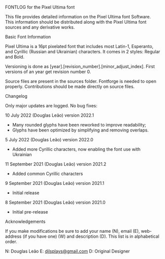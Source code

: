 FONTLOG for the Pixel Ultima font

This file provides detailed information on the Pixel Ultima
font Software. This information should be distributed along
with the Pixel Ultima font sources and any derivative works.

Basic Font Information

Pixel Ultima is a 16pt pixelated font that includes most Latin-1,
Esperanto, and Cyrillic (Russian and Ukrainian) characters.
It comes in 2 styles: Regular and Bold.

Versioning is done as [year].[revision_number].[minor_adjust_index].
First versions of an year get revision number 0.

Source files are present in the sources folder. Fontforge is
needed to open properly. Contributions should be made directly
on source files.

Changelog

Only major updates are logged. No bug fixes:

10 July 2022 (Douglas Leão) version 2022.1
- Many rounded glyphs have been reworked to improve readability;
- Glyphs have been optimized by simplifying and removing overlaps.

5 July 2022 (Douglas Leão) version 2022.0
- Added more Cyrillic characters, now enabling the font use 
  with Ukrainian

11 September 2021 (Douglas Leão) version 2021.2
- Added common Cyrillic characters

9 September 2021 (Douglas Leão) version 2021.1
- Initial release

8 September 2021 (Douglas Leão) version 2021.0
- Initial pre-release

Acknowledgements

If you make modifications be sure to add your name (N), email
(E), web-address (if you have one) (W) and description (D).
This list is in alphabetical order.

N: Douglas Leão
E: djlsplays@gmail.com
D: Original Designer
